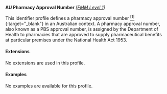 **AU Pharmacy Approval Number**  *[[FMM Level 1](guidance.html)]*

This identifier profile defines a pharmacy approval number [<sup>[1]</sup>](https://www1.health.gov.au/internet/main/publishing.nsf/Content/pharmaceutical-benefits-scheme-approved-supplier-administrative-functions){:target="_blank"} in an Australian context. A pharmacy approval number, also known as a PBS approval number, is assigned by the Department of Health to pharmacies that are approved to supply pharmaceutical benefits at particular premises under the National Health Act 1953. 


#### Extensions

No extensions are used in this profile.


#### Examples

No examples are available for this profile.